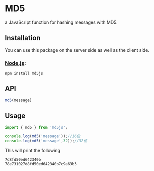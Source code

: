 # MD5

a JavaScript function for hashing messages with MD5.

## Installation

You can use this package on the server side as well as the client side.

### [Node.js](http://nodejs.org/):

~~~
npm install md5js
~~~


## API

~~~ javascript
md5(message)
~~~



## Usage

~~~ javascript
import { md5 } from 'md5js';

console.log(md5('message'));//16位
console.log(md5('message',32));//32位
~~~

This will print the following

~~~
7d8fd50ed642340b
78e731027d8fd50ed642340b7c9a63b3
~~~